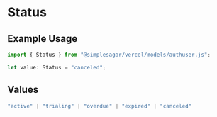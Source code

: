 # Status

## Example Usage

```typescript
import { Status } from "@simplesagar/vercel/models/authuser.js";

let value: Status = "canceled";
```

## Values

```typescript
"active" | "trialing" | "overdue" | "expired" | "canceled"
```